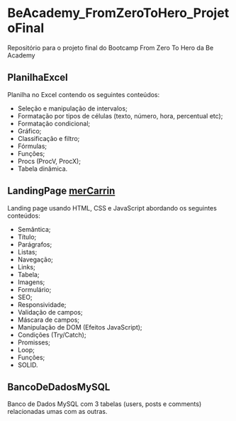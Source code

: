 # BeAcademy_FromZeroToHero_ProjetoFinal

Repositório para o projeto final do Bootcamp From Zero To Hero da Be Academy

## PlanilhaExcel

Planilha no Excel contendo os seguintes conteúdos:

-   Seleção e manipulação de intervalos;
-   Formatação por tipos de células (texto, número, hora, percentual etc);
-   Formatação condicional;
-   Gráfico;
-   Classificação e filtro;
-   Fórmulas;
-   Funções;
-   Procs (ProcV, ProcX);
-   Tabela dinâmica.

## LandingPage [merCarrin](https://paulovitor-unb.github.io/BeAcademy_FromZeroToHero/BeAcademy_FromZeroToHero_ProjetoFinal/LandingPage)

Landing page usando HTML, CSS e JavaScript abordando os seguintes conteúdos:

-   Semântica;
-   Título;
-   Parágrafos;
-   Listas;
-   Navegação;
-   Links;
-   Tabela;
-   Imagens;
-   Formulário;
-   SEO;
-   Responsividade;
-   Validação de campos;
-   Máscara de campos;
-   Manipulação de DOM (Efeitos JavaScript);
-   Condições (Try/Catch);
-   Promisses;
-   Loop;
-   Funções;
-   SOLID.

## BancoDeDadosMySQL

Banco de Dados MySQL com 3 tabelas (users, posts e comments) relacionadas umas com as outras.
